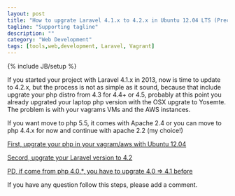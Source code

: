 ```yaml
---
layout: post
title: "How to upgrate Laravel 4.1.x to 4.2.x in Ubuntu 12.04 LTS (Precise Pangolin)"
tagline: "Supporting tagline"
description: ""
category: "Web Development"
tags: [tools,web,development, Laravel, Vagrant]
---
```

{% include JB/setup %}

If you started your project with Laravel 4.1.x in 2013, now is time to update to 4.2.x, but the process is not as simple as it sound, because that include upgrate your php distro from 4.3 for 4.4+ or 4.5, probably at this point you already upgrated your laptop php version with the OSX upgrate to Yosemte.  The problem is with your vagrams VMs and the AWS instances. 

If you want move to php 5.5, it comes with Apache 2.4 or you can move to php 4.4.x for now and continue with 
apache 2.2 (my choice!)

[First, upgrate your php in your vagram/aws with Ubuntu 12.04](http://www.dev-metal.com/how-to-install-latest-php-5-4-x-on-ubuntu-12-04-lts-precise-pangolin/)

[Secord, upgrate your Laravel version to 4.2](http://laravel.com/docs/4.2/upgrade#upgrade-4.2)

[PD, if come from php 4.0.*, you have to upgrate 4.0 => 4.1 before](http://laravel.com/docs/4.2/upgrade#upgrade-4.2)

If you have any question follow this steps, please add a comment. 